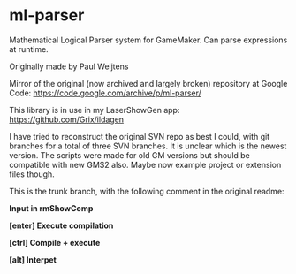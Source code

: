 # ml-parser
Mathematical Logical Parser system for GameMaker. Can parse expressions at runtime. 

Originally made by Paul Weijtens

Mirror of the original (now archived and largely broken) repository at Google Code: https://code.google.com/archive/p/ml-parser/

This library is in use in my LaserShowGen app: https://github.com/Grix/ildagen

I have tried to reconstruct the original SVN repo as best I could, with git branches for a total of three SVN branches. It is unclear which is the newest version. The scripts were made for old GM versions but should be compatible with new GMS2 also. Maybe now example project or extension files though.

This is the trunk branch, with the following comment in the original readme: 

**Input in rmShowComp**

**[enter] Execute compilation**

**[ctrl] Compile + execute**

**[alt] Interpet**